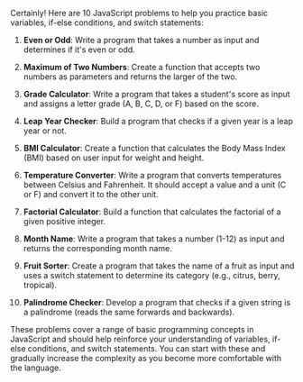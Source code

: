 Certainly! Here are 10 JavaScript problems to help you practice basic variables, if-else conditions, and switch statements:

1. **Even or Odd**: Write a program that takes a number as input and determines if it's even or odd.

2. **Maximum of Two Numbers**: Create a function that accepts two numbers as parameters and returns the larger of the two. 

3. **Grade Calculator**: Write a program that takes a student's score as input and assigns a letter grade (A, B, C, D, or F) based on the score. 

4. **Leap Year Checker**: Build a program that checks if a given year is a leap year or not. 

5. **BMI Calculator**: Create a function that calculates the Body Mass Index (BMI) based on user input for weight and height. 

6. **Temperature Converter**: Write a program that converts temperatures between Celsius and Fahrenheit. It should accept a value and a unit (C or F) and convert it to the other unit. 

7. **Factorial Calculator**: Build a function that calculates the factorial of a given positive integer. 

8. **Month Name**: Write a program that takes a number (1-12) as input and returns the corresponding month name. 

9. **Fruit Sorter**: Create a program that takes the name of a fruit as input and uses a switch statement to determine its category (e.g., citrus, berry, tropical). 

10. **Palindrome Checker**: Develop a program that checks if a given string is a palindrome (reads the same forwards and backwards).
    
These problems cover a range of basic programming concepts in JavaScript and should help reinforce your understanding of variables, if-else conditions, and switch statements. You can start with these and gradually increase the complexity as you become more comfortable with the language.
